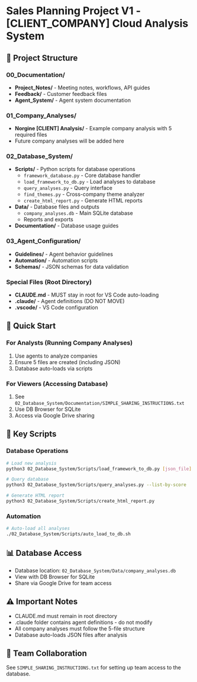 # Sales Planning Project V1 - [CLIENT_COMPANY] Cloud Analysis System

## 📁 Project Structure

### 00_Documentation/
- **Project_Notes/** - Meeting notes, workflows, API guides
- **Feedback/** - Customer feedback files
- **Agent_System/** - Agent system documentation

### 01_Company_Analyses/
- **Norgine [CLIENT] Analysis/** - Example company analysis with 5 required files
- Future company analyses will be added here

### 02_Database_System/
- **Scripts/** - Python scripts for database operations
  - `framework_database.py` - Core database handler
  - `load_framework_to_db.py` - Load analyses to database
  - `query_analyses.py` - Query interface
  - `find_themes.py` - Cross-company theme analyzer
  - `create_html_report.py` - Generate HTML reports
- **Data/** - Database files and outputs
  - `company_analyses.db` - Main SQLite database
  - Reports and exports
- **Documentation/** - Database usage guides

### 03_Agent_Configuration/
- **Guidelines/** - Agent behavior guidelines
- **Automation/** - Automation scripts
- **Schemas/** - JSON schemas for data validation

### Special Files (Root Directory)
- **CLAUDE.md** - MUST stay in root for VS Code auto-loading
- **.claude/** - Agent definitions (DO NOT MOVE)
- **.vscode/** - VS Code configuration

## 🚀 Quick Start

### For Analysts (Running Company Analyses)
1. Use agents to analyze companies
2. Ensure 5 files are created (including JSON)
3. Database auto-loads via scripts

### For Viewers (Accessing Database)
1. See `02_Database_System/Documentation/SIMPLE_SHARING_INSTRUCTIONS.txt`
2. Use DB Browser for SQLite
3. Access via Google Drive sharing

## 🔧 Key Scripts

### Database Operations
```bash
# Load new analysis
python3 02_Database_System/Scripts/load_framework_to_db.py [json_file]

# Query database
python3 02_Database_System/Scripts/query_analyses.py --list-by-score

# Generate HTML report
python3 02_Database_System/Scripts/create_html_report.py
```

### Automation
```bash
# Auto-load all analyses
./02_Database_System/Scripts/auto_load_to_db.sh
```

## 📊 Database Access
- Database location: `02_Database_System/Data/company_analyses.db`
- View with DB Browser for SQLite
- Share via Google Drive for team access

## ⚠️ Important Notes
- CLAUDE.md must remain in root directory
- .claude folder contains agent definitions - do not modify
- All company analyses must follow the 5-file structure
- Database auto-loads JSON files after analysis

## 🤝 Team Collaboration
See `SIMPLE_SHARING_INSTRUCTIONS.txt` for setting up team access to the database.